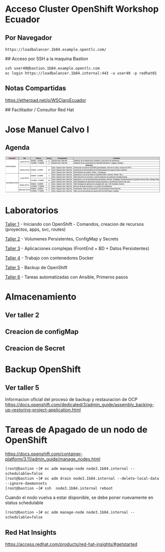 # Acceso Cluster OpenShift Workshop Ecuador

## Por Navegador
```
https://loadbalancer.1b84.example.opentlc.com/
```

## Acceso por SSH a la maquina Bastion
```
ssh user40@bastion.1b84.example.opentlc.com
oc login https://loadbalancer.1b84.internal:443 -u user40 -p redhat01
```

## Notas Compartidas
https://etherpad.net/p/WSClaroEcuador

## Facilitador / Consultor Red Hat
# Jose Manuel Calvo I

## Agenda
![Agenda](Agenda.png)


# Laboratorios
[Taller 1](talleres/taller1.md) - Iniciando con OpenShift - Comandos, creacion de recursos (proyectos, apps, svc, routes)

[Taller 2](talleres/taller2.md) - Volumenes Persistentes, ConfigMap y Secrets

[Taller 3](talleres/taller3.md) - Aplicaciones complejas (FrontEnd + BD + Datos Persistentes) 

[Taller 4](talleres/taller4.md) - Trabajo con contenedores Docker

[Taller 5](talleres/taller5.md) - Backup de OpenShift

[Taller 6](talleres/taller6.md) - Tareas automatizadas con Ansible, Primeros pasos




# Almacenamiento
## Ver taller 2

## Creacion de configMap
## Creacion de Secret


# Backup OpenShift
## Ver taller 5

Informacion oficial del proceso de backup y restauracion de OCP
https://docs.openshift.com/dedicated/3/admin_guide/assembly_backing-up-restoring-project-application.html

# Tareas de Apagado de un nodo de OpenShift
https://docs.openshift.com/container-platform/3.11/admin_guide/manage_nodes.html
```
[root@bastion ~]# oc adm manage-node node3.1b84.internal --schedulable=false
[root@bastion ~]# oc adm drain node3.1b84.internal --delete-local-data --ignore-daemonsets
[root@bastion ~]# ssh  node3.1b84.internal reboot
```
Cuando el nodo vuelva a estar disponible, se debe poner nuevamente en status schedulable
```
[root@bastion ~]# oc adm manage-node node3.1b84.internal --schedulable=false
```

## Red Hat Insights
https://access.redhat.com/products/red-hat-insights/#getstarted




